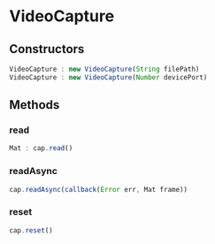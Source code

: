 # VideoCapture

<a name="constructors"></a>

## Constructors
``` javascript
VideoCapture : new VideoCapture(String filePath)
VideoCapture : new VideoCapture(Number devicePort)
```
## Methods

<a name="read"></a>

### read
``` javascript
Mat : cap.read()
```

<a name="readAsync"></a>

### readAsync
``` javascript
cap.readAsync(callback(Error err, Mat frame))
```

<a name="reset"></a>

### reset
``` javascript
cap.reset()
```
